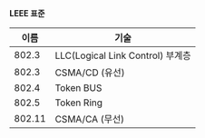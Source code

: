 **LEEE 표준**

| 이름   | 기술                             |
| ------ | -------------------------------- |
| 802.3  | LLC(Logical Link Control) 부계층 |
| 802.3  | CSMA/CD (유선)                   |
| 802.4  | Token BUS                        |
| 802.5  | Token Ring                       |
| 802.11 | CSMA/CA (무선)                   |

